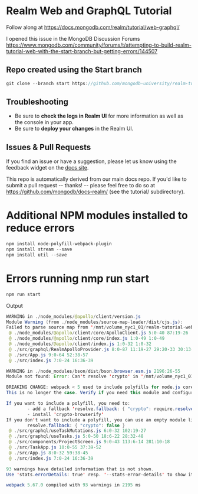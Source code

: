 # Realm Web and GraphQL Tutorial

Follow along at https://docs.mongodb.com/realm/tutorial/web-graphql/

I opened this issue in the MongoDB Discussion Forums
https://www.mongodb.com/community/forums/t/attempting-to-build-realm-tutorial-web-with-the-start-branch-but-getting-errors/144507

## Repo created using the Start branch

```java
git clone --branch start https://github.com/mongodb-university/realm-tutorial-web.git
```

## Troubleshooting

- Be sure to **check the logs in Realm UI** for more information as well as the console in your app.
- Be sure to **deploy your changes** in the Realm UI.

## Issues & Pull Requests

If you find an issue or have a suggestion, please let us know using the feedback
widget on the [docs site](http://docs.mongodb.com/realm/tutorial).

This repo is automatically derived from our main docs repo. If you'd like to
submit a pull request -- thanks! -- please feel free to do so at
https://github.com/mongodb/docs-realm/ (see the tutorial/ subdirectory).

# Additional NPM modules installed to reduce errors

```java
npm install node-polyfill-webpack-plugin
npm install stream --save
npm install util --save
```

# Errors running nmp run start

```java
npm run start
```

Output

```java
WARNING in ./node_modules/@apollo/client/version.js
Module Warning (from ./node_modules/source-map-loader/dist/cjs.js):
Failed to parse source map from '/mnt/volume_nyc1_01/realm-tutorial-web/node_modules/@apollo/src/version.ts' file: Error: ENOENT: no such file or directory, open '/mnt/volume_nyc1_01/realm-tutorial-web/node_modules/@apollo/src/version.ts'
 @ ./node_modules/@apollo/client/core/ApolloClient.js 5:0-40 87:19-26
 @ ./node_modules/@apollo/client/core/index.js 1:0-49 1:0-49
 @ ./node_modules/@apollo/client/index.js 1:0-32 1:0-32
 @ ./src/graphql/RealmApolloProvider.js 8:0-87 11:19-27 29:20-33 30:13-25 47:42-56
 @ ./src/App.js 9:0-64 52:38-57
 @ ./src/index.js 7:0-24 16:36-39

WARNING in ./node_modules/bson/dist/bson.browser.esm.js 2196:26-55
Module not found: Error: Can't resolve 'crypto' in '/mnt/volume_nyc1_01/realm-tutorial-web/node_modules/bson/dist'

BREAKING CHANGE: webpack < 5 used to include polyfills for node.js core modules by default.
This is no longer the case. Verify if you need this module and configure a polyfill for it.

If you want to include a polyfill, you need to:
        - add a fallback 'resolve.fallback: { "crypto": require.resolve("crypto-browserify") }'
        - install 'crypto-browserify'
If you don't want to include a polyfill, you can use an empty module like this:
        resolve.fallback: { "crypto": false }
 @ ./src/graphql/useTaskMutations.js 6:0-32 102:19-27
 @ ./src/graphql/useTasks.js 5:0-50 18:6-22 28:32-48
 @ ./src/components/ProjectScreen.js 9:0-43 113:6-14 281:10-18
 @ ./src/TaskApp.js 10:0-55 37:39-52
 @ ./src/App.js 8:0-32 59:38-45
 @ ./src/index.js 7:0-24 16:36-39

93 warnings have detailed information that is not shown.
Use 'stats.errorDetails: true' resp. '--stats-error-details' to show it.

webpack 5.67.0 compiled with 93 warnings in 2195 ms
```
